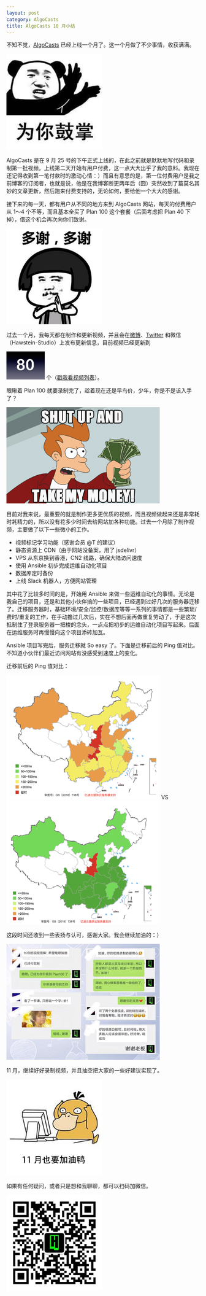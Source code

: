 ```yaml
---
layout: post
category: AlgoCasts
title: AlgoCasts 10 月小结
---
```


不知不觉，[AlgoCasts](https://algocasts.io) 已经上线一个月了。这一个月做了不少事情，收获满满。

<img width="250px" src="/assets/img/2018/11/6/applaud.jpg" />

AlgoCasts 是在 9 月 25 号的下午正式上线的，在此之前就是默默地写代码和录制第一批视频。上线第二天开始有用户付费，这一点大大出乎了我的意料。我现在还记得收到第一笔付款时的激动心情：）而且有意思的是，第一位付费用户是我之前博客的订阅者，也就是说，他是在我博客断更两年后（囧）突然收到了篇莫名其妙的文章更新，然后跑来付费支持的，无论如何，要给他一个大大的感谢。

接下来的每一天，都有用户从不同的地方来到 AlgoCasts 网站，每天的付费用户从 1～4 个不等，而且基本全买了 Plan 100 这个套餐（后面考虑把 Plan 40 下掉），借这个机会再次向你们致谢。

<img width="250px" src="/assets/img/2018/11/6/thanks.jpg" />

过去一个月，我每天都在制作和更新视频，并且会在[微博](https://weibo.com/hawsteinstudio)、[Twitter](https://twitter.com/hawsteinstudio) 和微信（Hawstein-Studio）上发布更新信息，目前视频已经更新到

<img width="100px" src="/assets/img/2018/11/6/80.png" /> 个（[戳我看视频列表](https://algocasts.io/episodes)）。

眼瞅着 Plan 100 就要录制完了，趁着现在还是早鸟价，少年，你是不是该入手了？

<img width="400px" src="/assets/img/2018/11/6/shutup.jpg" />

目前对我来说，最重要的就是制作更多更优质的视频，而且视频做起来还是非常耗时耗精力的，所以没有花多少时间去给网站加各种功能。过去一个月除了制作视频，主要做了以下一些微小的工作。

* 视频标记学习功能（感谢会员 @T 的建议）
* 静态资源上 CDN（由于网站没备案，用了 jsdelivr）
* VPS 从东京换到香港，CN2 线路，确保大陆访问速度
* 使用 Ansible 初步完成运维自动化项目
* 数据库定时备份
* 上线 Slack 机器人，方便网站管理

其中花了比较多时间的是，开始用 Ansible 来做一些运维自动化的事情。无论是我自己的项目，还是和其他小伙伴搞的一些项目，已经遇到过好几次的服务器迁移了。迁移服务器时，基础环境/安全/监控/数据库等等一系列的事情都是一些繁琐/费时/重复的工作，在手动撸过几次后，实在不想后面再做重复劳动了，于是这次抵制住了登录服务器一把梭的念头，一点点把初步的运维自动化项目写起来。后面在运维服务时再慢慢向这个项目添砖加瓦。

Ansible 项目写完后，服务迁移就 So easy 了。下面是迁移前后的 Ping 值对比。不知道小伙伴们最近访问网站有没感受到速度上的变化。

迁移前后的 Ping 值对比：

<img width="400px" src="/assets/img/2018/11/6/ping-linode.png" />    VS
<img width="400px" src="/assets/img/2018/11/6/ping-ufo.png" />

这段时间还收到一些表扬与认可，感谢大家。我会继续加油的：）

<img width="400px" src="/assets/img/2018/11/6/praise.png" />

11 月，继续好好录制视频，并且抽空把大家的一些好建议实现了。

<img width="250px" src="/assets/img/2018/11/6/duck.jpg" />

如果有任何疑问，或者只是想和我聊聊，都可以扫码加微信。

<img width="250px" src="/assets/img/2018/11/6/hawstein-studio-wechat.jpeg" />
